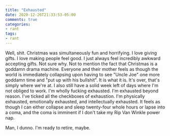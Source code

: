 ```yaml
---
title: "Exhausted"
date: 2020-12-26T21:33:53-05:00
comments: true
categories:
- rant
tags:
- rant
---
```


Well, shit. Christmas was simultaneously fun and horrifying. I love giving gifts. I love making people feel good. I just always feel incredibly awkward accepting gifts. Not sure why. Not to mention the fact that Christmas is a goddamn drama machine. Everyone and their mother feels as though the world is immediately collapsing upon having to see "Uncle Joe" one more goddamn time and "put up with his bullshit". It is what it is. It's over, that's simply where we're at. I also still have a solid week left of days where I'm not obliged to work. I'm wholly fucking exhausted. I'm exhausted beyond reason. I've ticked all the checkboxes of exhaustion. I'm physically exhausted, emotionally exhausted, and intellectually exhausted. It feels as though I can either collapse and sleep twenty-four whole hours or lapse into a coma, and the coma is imminent if I don't take my Rip Van Winkle power nap.

Man, I dunno. I'm ready to retire, maybe.

